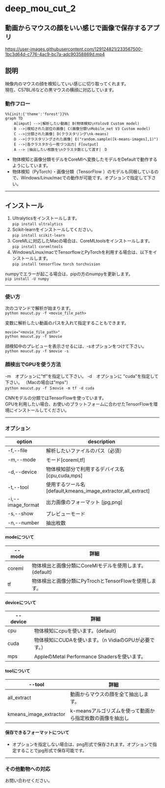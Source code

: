 # deep_mou_cut_2
## 動画からマウスの顔をいい感じで画像で保存するアプリ  

https://user-images.githubusercontent.com/129124821/233567500-1bc3d64d-c776-4ac9-bc7a-adc90358869d.mp4

## 説明
映像内のマウスの顔を検知していい感じに切り取ってくれます。  
現在、C57BL/6などの黒マウスの横顔に対応しています。  
  
### 動作フロー
```mermaid
%%{init:{'theme':'forest'}}%%
graph TD
    A[imput] -->|解析したい動画| B(物体検知\nYolov8 Custom model)
    B -->|検知された部位の画像| C(画像分類\nMobile_net V3 Custom model)
    C -->|分類された画像| D(クラスタリング\nk-means)
    D -->|クラスタリングされた画像| E("random.sample([k-means-images],1)")
    E -->|各クラスタから一枚づつ出力| F[output]
    A --> |抽出したい枚数を\nクラスタ数として渡す|　D
```
- 物体検知と画像分類モデルをCoreMlへ変換したモデルをDefaultで動作するようにしています。
- 物体検知（PyTorch）・画像分類（TensorFlow ）のモデルも同梱しているので、Windows/Linux/macでの動作が可能です。オプションで指定して下さい。
---

## インストール
1. Ultralyticsをインストールします。  
   ```pip install ultralytics```
2. Scikit-learnをインストールしてください。  
```pip install scikit-learn```  
3. CoreMLに対応したMacの場合は、CoreMLtoolsをインストールします。  
   ```pip install coremltools```  
4. Windows/Linux/macでTensorflowとPyTorchを利用する場合は、以下をインストールします。  
```pip install tensorflow torch torchvision```    
  
numpyでエラーが起こる場合は、pipの方のnumpyを更新します。  
```pip install -U numpy```  

---
### 使い方
  
次のコマンドで解析が始まります。  
```python moucut.py -f <movie_file_path>```  
  
変数に解析したい動画のパスを入れて指定することもできます。  
```
movie="<movie_file_path>"  
python moucut.py -f $movie
```    
  
顔検知中のプレビューを表示させるには、-sオプションをつけて下さい。  
```python moucut.py -f $movie -s```  


### 顔検出でGPUを使う方法
-m　オプションに"tf"を指定して下さい。
-d　オプションに "cuda"を指定して下さい。 
（Macの場合は"mps"）  
```python moucut.py -f ＄movie -m tf -d cuda```  
  
CNNモデルの分類ではTensorFlowを使っています。  
GPUを利用したい場合、お使いのプラットフォームに合わせたTensorFlowを環境にインストールしてください。  
  
  
---
### オプション
| option | description |  
| ---- | ---- |
| -f,--file | 解析したいファイルのパス（必須） |
| -m,--mode | モード[coreml,tf] |
| -d,--device | 物体検知部分で利用するデバイス名 [cpu,cuda,mps]|
| -t,--tool | 使用するツール名 [default,kmeans_image_extractor,all_extract] |
| -i,--image_format | 出力画像のフォーマット [jpg,png] |
| -s,--show | プレビューモード |
| -n,--number | 抽出枚数 |
  
#### modeについて
| --mode | 詳細 |
| ---- | ---- |
| coreml | 物体検出と画像分類にCoreMlモデルを使用します。(default) |
| tf | 物体検出と画像分類にPyTrochとTensorFlowを使用します。 |

#### deviceについて
| --device | 詳細 |
| ---- | ---- |
| cpu | 物体検知にcpuを使います。(default) |
| cuda | 物体検知にCUDAを使います。（n VidiaのGPUが必要です。） |
| mps | AppleのMetal Performance Shadersを使います。 |

#### toolについて
| --tool | 詳細 |
| ---- | ---- |
| all_extract | 動画からマウスの顔を全て抽出します。|
| kmeans_image_extractor | k-meansアルゴリズムを使って動画から指定枚数の画像を抽出し|ます。
  
#### 保存できるフォーマットについて  
- オプションを指定しない場合は、png形式で保存されます。オプションで指定することでjpg形式で保存可能です。
---
### その他動物への対応
お問い合わせください。
